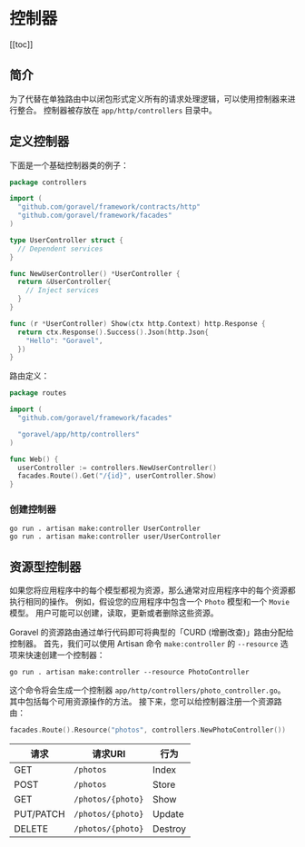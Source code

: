 # 控制器

[[toc]]

## 简介

为了代替在单独路由中以闭包形式定义所有的请求处理逻辑，可以使用控制器来进行整合。 控制器被存放在 `app/http/controllers` 目录中。

## 定义控制器

下面是一个基础控制器类的例子：

```go
package controllers

import (
  "github.com/goravel/framework/contracts/http"
  "github.com/goravel/framework/facades"
)

type UserController struct {
  // Dependent services
}

func NewUserController() *UserController {
  return &UserController{
    // Inject services
  }
}

func (r *UserController) Show(ctx http.Context) http.Response {
  return ctx.Response().Success().Json(http.Json{
    "Hello": "Goravel",
  })
}
```

路由定义：

```go
package routes

import (
  "github.com/goravel/framework/facades"

  "goravel/app/http/controllers"
)

func Web() {
  userController := controllers.NewUserController()
  facades.Route().Get("/{id}", userController.Show)
}
```

### 创建控制器

```shell
go run . artisan make:controller UserController
go run . artisan make:controller user/UserController
```

## 资源型控制器

如果您将应用程序中的每个模型都视为资源，那么通常对应用程序中的每个资源都执行相同的操作。 例如，假设您的应用程序中包含一个 `Photo` 模型和一个 `Movie` 模型。 用户可能可以创建，读取，更新或者删除这些资源。

Goravel 的资源路由通过单行代码即可将典型的「CURD (增删改查)」路由分配给控制器。 首先，我们可以使用 Artisan 命令 `make:controller` 的 `--resource` 选项来快速创建一个控制器：

```shell
go run . artisan make:controller --resource PhotoController
```

这个命令将会生成一个控制器 `app/http/controllers/photo_controller.go`。 其中包括每个可用资源操作的方法。 接下来，您可以给控制器注册一个资源路由：

```go
facades.Route().Resource("photos", controllers.NewPhotoController())
```

| 请求        | 请求URI             | 行为      |
| --------- | ----------------- | ------- |
| GET       | `/photos`         | Index   |
| POST      | `/photos`         | Store   |
| GET       | `/photos/{photo}` | Show    |
| PUT/PATCH | `/photos/{photo}` | Update  |
| DELETE    | `/photos/{photo}` | Destroy |
